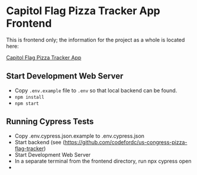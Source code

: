 # Capitol Flag Pizza Tracker App Frontend

This is frontend only; the information for the project as a whole is located here:

[Capitol Flag Pizza Tracker App](https://github.com/codefordc/us-congress-pizza-flag-tracker)

## Start Development Web Server

- Copy  `.env.example` file to `.env` so that local backend can be found.
- `npm install`
- `npm start`

## Running Cypress Tests
- Copy .env.cypress.json.example to .env.cypress.json
- Start backend (see (https://github.com/codefordc/us-congress-pizza-flag-tracker)
- Start Development Web Server
- In a separate terminal from the frontend directory, run npx cypress open
- 
